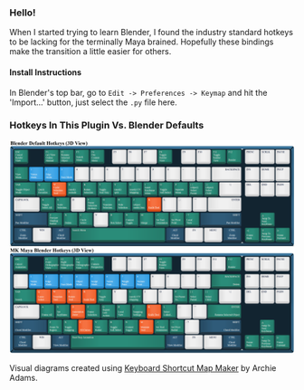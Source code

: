 ### Hello!
When I started trying to learn Blender, I found the industry standard hotkeys to be lacking for the terminally Maya brained. Hopefully these bindings make the transition a little easier for others.

#### Install Instructions
In Blender's top bar, go to `Edit -> Preferences -> Keymap` and hit the 'Import...' button, just select the `.py` file here.

### Hotkeys In This Plugin Vs. Blender Defaults
![blender default hotkeys](docs/blender-default-hotkeys.png)
![maya-like hotkeys](docs/mayalike-hotkeys.png)

Visual diagrams created using [Keyboard Shortcut Map Maker](https://archie-adams.github.io/keyboard-shortcut-map-maker/) by Archie Adams.
